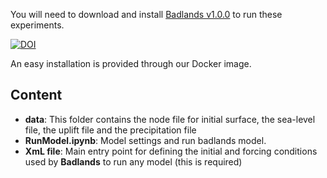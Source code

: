 You will need to download and install <a href='https://github.com/badlands-model/pyBadlands/releases' target="_blank">Badlands v1.0.0<a/> to run these experiments.

[![DOI](https://zenodo.org/badge/doi/10.5281/zenodo.27384.svg)](https://zenodo.org/record/27384#.X-Fn3uBS_dc)

An easy installation is provided through our Docker image.

## Content

+ **data**: This folder contains the node file for initial surface, the sea-level file, the uplift file and the precipitation file
+ **RunModel.ipynb**: Model settings and run badlands model.
+ **XmL file**: Main entry point for defining the initial and forcing conditions used by **Badlands** to run any model (this is required)

